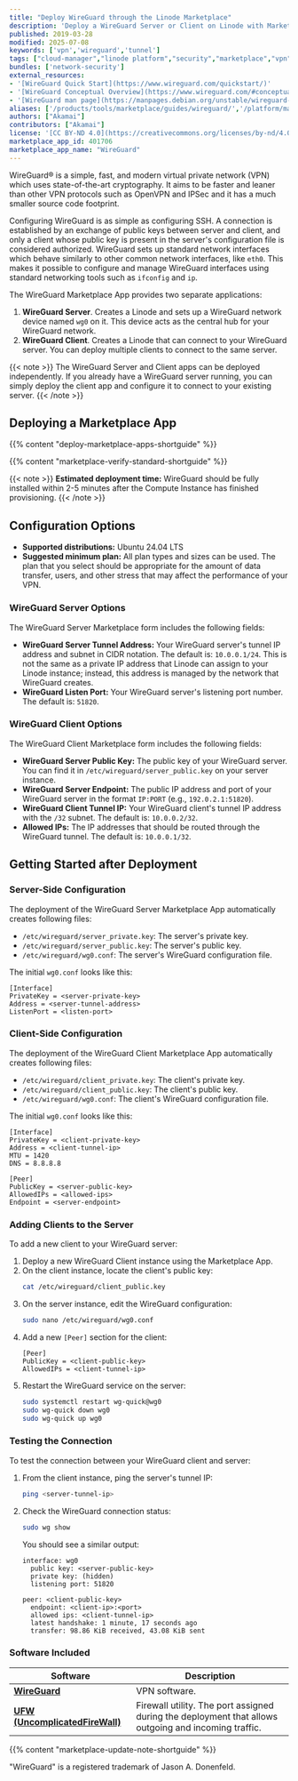 ```yaml
---
title: "Deploy WireGuard through the Linode Marketplace"
description: 'Deploy a WireGuard Server or Client on Linode with Marketplace Apps.'
published: 2019-03-28
modified: 2025-07-08
keywords: ['vpn','wireguard','tunnel']
tags: ["cloud-manager","linode platform","security","marketplace","vpn"]
bundles: ['network-security']
external_resources:
- '[WireGuard Quick Start](https://www.wireguard.com/quickstart/)'
- '[WireGuard Conceptual Overview](https://www.wireguard.com/#conceptual-overview)'
- '[WireGuard man page](https://manpages.debian.org/unstable/wireguard-tools/wg.8.en.html)'
aliases: ['/products/tools/marketplace/guides/wireguard/','/platform/marketplace/deploy-wireguard-with-marketplace-apps/', '/platform/one-click/deploy-wireguard-with-one-click-apps/','/guides/deploy-wireguard-with-one-click-apps/','/guides/deploy-wireguard-with-marketplace-apps/','/guides/wireguard-marketplace-app/']
authors: ["Akamai"]
contributors: ["Akamai"]
license: '[CC BY-ND 4.0](https://creativecommons.org/licenses/by-nd/4.0)'
marketplace_app_id: 401706
marketplace_app_name: "WireGuard"
---
```


WireGuard&#174; is a simple, fast, and modern virtual private network (VPN) which uses state-of-the-art cryptography. It aims to be faster and leaner than other VPN protocols such as OpenVPN and IPSec and it has a much smaller source code footprint.

Configuring WireGuard is as simple as configuring SSH. A connection is established by an exchange of public keys between server and client, and only a client whose public key is present in the server's configuration file is considered authorized. WireGuard sets up standard network interfaces which behave similarly to other common network interfaces, like `eth0`. This makes it possible to configure and manage WireGuard interfaces using standard networking tools such as `ifconfig` and `ip`.

The WireGuard Marketplace App provides two separate applications:
1. **WireGuard Server**. Creates a Linode and sets up a WireGuard network device named `wg0` on it. This device acts as the central hub for your WireGuard network.
2. **WireGuard Client**. Creates a Linode that can connect to your WireGuard server. You can deploy multiple clients to connect to the same server.

{{< note >}}
The WireGuard Server and Client apps can be deployed independently. If you already have a WireGuard server running, you can simply deploy the client app and configure it to connect to your existing server.
{{< /note >}}

## Deploying a Marketplace App

{{% content "deploy-marketplace-apps-shortguide" %}}

{{% content "marketplace-verify-standard-shortguide" %}}

{{< note >}}
**Estimated deployment time:** WireGuard should be fully installed within 2-5 minutes after the Compute Instance has finished provisioning.
{{< /note >}}

## Configuration Options

- **Supported distributions:** Ubuntu 24.04 LTS
- **Suggested minimum plan:** All plan types and sizes can be used. The plan that you select should be appropriate for the amount of data transfer, users, and other stress that may affect the performance of your VPN.

### WireGuard Server Options

The WireGuard Server Marketplace form includes the following fields:

- **WireGuard Server Tunnel Address:** Your WireGuard server's tunnel IP address and subnet in CIDR notation. The default is: `10.0.0.1/24`. This is not the same as a private IP address that Linode can assign to your Linode instance; instead, this address is managed by the network that WireGuard creates.
- **WireGuard Listen Port:** Your WireGuard server's listening port number. The default is: `51820`.

### WireGuard Client Options

The WireGuard Client Marketplace form includes the following fields:

- **WireGuard Server Public Key:** The public key of your WireGuard server. You can find it in `/etc/wireguard/server_public.key` on your server instance.
- **WireGuard Server Endpoint:** The public IP address and port of your WireGuard server in the format `IP:PORT` (e.g., `192.0.2.1:51820`).
- **WireGuard Client Tunnel IP:** Your WireGuard client's tunnel IP address with the `/32` subnet. The default is: `10.0.0.2/32`.
- **Allowed IPs:** The IP addresses that should be routed through the WireGuard tunnel. The default is: `10.0.0.1/32`.

## Getting Started after Deployment

### Server-Side Configuration

The deployment of the WireGuard Server Marketplace App automatically creates following files:

- `/etc/wireguard/server_private.key`: The server's private key.
- `/etc/wireguard/server_public.key`: The server's public key.
- `/etc/wireguard/wg0.conf`: The server's WireGuard configuration file.

The initial `wg0.conf` looks like this:

```file
[Interface]
PrivateKey = <server-private-key>
Address = <server-tunnel-address>
ListenPort = <listen-port>
```

### Client-Side Configuration

The deployment of the WireGuard Client Marketplace App automatically creates following files:

- `/etc/wireguard/client_private.key`: The client's private key.
- `/etc/wireguard/client_public.key`: The client's public key.
- `/etc/wireguard/wg0.conf`: The client's WireGuard configuration file.

The initial `wg0.conf` looks like this:

```file
[Interface]
PrivateKey = <client-private-key>
Address = <client-tunnel-ip>
MTU = 1420
DNS = 8.8.8.8

[Peer]
PublicKey = <server-public-key>
AllowedIPs = <allowed-ips>
Endpoint = <server-endpoint>
```

### Adding Clients to the Server

To add a new client to your WireGuard server:

1. Deploy a new WireGuard Client instance using the Marketplace App.
2. On the client instance, locate the client's public key:
   ```bash
   cat /etc/wireguard/client_public.key
   ```
3. On the server instance, edit the WireGuard configuration:
   ```bash
   sudo nano /etc/wireguard/wg0.conf
   ```
4. Add a new `[Peer]` section for the client:
   ```file
   [Peer]
   PublicKey = <client-public-key>
   AllowedIPs = <client-tunnel-ip>
   ```
5. Restart the WireGuard service on the server:
   ```bash
   sudo systemctl restart wg-quick@wg0
   sudo wg-quick down wg0
   sudo wg-quick up wg0
   ```

### Testing the Connection

To test the connection between your WireGuard client and server:

1. From the client instance, ping the server's tunnel IP:
   ```bash
   ping <server-tunnel-ip>
   ```

2. Check the WireGuard connection status:
   ```bash
   sudo wg show
   ```

   You should see a similar output:
   ```output
   interface: wg0
     public key: <server-public-key>
     private key: (hidden)
     listening port: 51820

   peer: <client-public-key>
     endpoint: <client-ip>:<port>
     allowed ips: <client-tunnel-ip>
     latest handshake: 1 minute, 17 seconds ago
     transfer: 98.86 KiB received, 43.08 KiB sent
   ```

### Software Included

| **Software** | **Description** |
|--------------|-----------------|
| [**WireGuard**](https://www.wireguard.com) | VPN software. |
| [**UFW (UncomplicatedFireWall)**](https://wiki.ubuntu.com/UncomplicatedFirewall) | Firewall utility. The port assigned during the deployment that allows outgoing and incoming traffic. |

{{% content "marketplace-update-note-shortguide" %}}

"WireGuard" is a registered trademark of Jason A. Donenfeld.